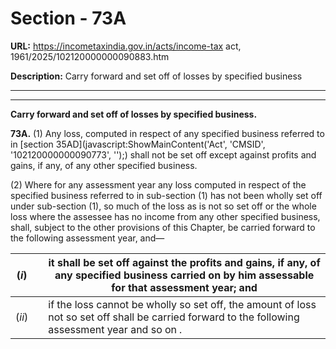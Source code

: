 # Section - 73A

**URL:** https://incometaxindia.gov.in/acts/income-tax act, 1961/2025/102120000000090883.htm

**Description:** Carry forward and set off of losses by specified business

---

****

**Carry forward and set off of losses by specified business.**

**73A.** (1) Any loss, computed in respect of any specified business referred to in [section 35AD](javascript:ShowMainContent\('Act', 'CMSID', '102120000000090773', ''\);) shall not be set off except against profits and gains, if any, of any other specified business.

(2) Where for any assessment year any loss computed in respect of the specified business referred to in sub-section (1) has not been wholly set off under sub-section (1), so much of the loss as is not so set off or the whole loss where the assessee has no income from any other specified business, shall, subject to the other provisions of this Chapter, be carried forward to the following assessment year, and—

(_i_) |  |  it shall be set off against the profits and gains, if any, of any specified business carried on by him assessable for that assessment year; and  
---|---|---  
(_ii_) |  |  if the loss cannot be wholly so set off, the amount of loss not so set off shall be carried forward to the following assessment year and so on _._